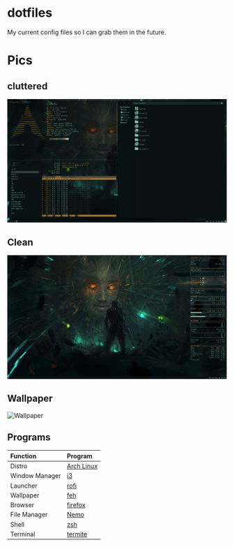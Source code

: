 # dotfiles
My current config files so I can grab them in the future.

# Pics

## cluttered

![Alt text](/screenshots/2020-12-12-183411_1920x1080_scrot.png?raw=true)

## Clean

![Alt text](/screenshots/2020-12-12-183500_1920x1080_scrot.png?raw=true)

## Wallpaper

![Wallpaper](https://i.redd.it/jykqc42udrmy.jpg)

## Programs

| Function | Program |
| :--- | :--- |
| Distro | [Arch Linux](https://www.archlinux.org/) |
| Window Manager | [i3](https://i3wm.org/) |
| Launcher | [rofi](http://github.com/davatorium/rofi) |
| Wallpaper | [feh](https://github.com/derf/feh) |
| Browser | [firefox](http://firefox.com) |
| File Manager | [Nemo](https://github.com/linuxmint/nemo#readme) |
| Shell | [zsh](https://www.zsh.org/) |
| Terminal | [termite](https://github.com/thestinger/termite) |
